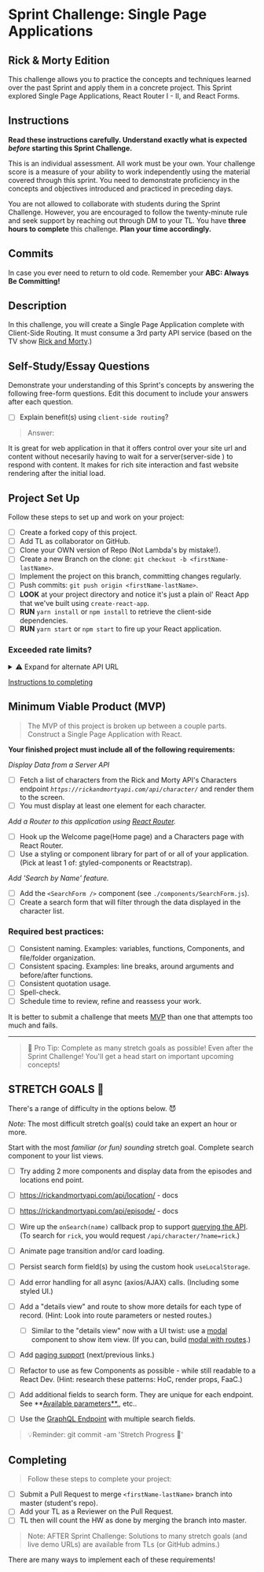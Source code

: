 # Sprint Challenge: Single Page Applications

## Rick & Morty Edition

This challenge allows you to practice the concepts and techniques learned over the past Sprint and apply them in a concrete project. This Sprint explored Single Page Applications, React Router I - II, and React Forms.

## Instructions

**Read these instructions carefully. Understand exactly what is expected *before* starting this Sprint Challenge.**

This is an individual assessment. All work must be your own. Your challenge score is a measure of your ability to work independently using the material covered through this sprint. You need to demonstrate proficiency in the concepts and objectives introduced and practiced in preceding days.

You are not allowed to collaborate with students during the Sprint Challenge. However, you are encouraged to follow the twenty-minute rule and seek support by reaching out through DM to your TL.
You have **three hours to complete** this challenge. **Plan your time accordingly.**

## Commits

In case you ever need to return to old code. Remember your **ABC: Always Be Committing!**

## Description

In this challenge, you will create a Single Page Application complete with Client-Side Routing. It must consume a 3rd party API service (based on the TV show [Rick and Morty](https://rickandmortyapi.com/documentation).)

## Self-Study/Essay Questions

Demonstrate your understanding of this Sprint's concepts by answering the following free-form questions. Edit this document to include your answers after each question.

- [ ]  Explain benefit(s) using `client-side routing`?

> Answer:


It is great for web application in that it offers control over your site url and content without necesarily having to wait for a server(server-side ) to respond with content.
It makes for rich site interaction and fast website rendering after the initial load.

## Project Set Up

Follow these steps to set up and work on your project:

- [ ]  Create a forked copy of this project.
- [ ]  Add TL as collaborator on GitHub.
- [ ]  Clone your OWN version of Repo (Not Lambda's by mistake!).
- [ ]  Create a new Branch on the clone: `git checkout -b <firstName-lastName>`.
- [ ]  Implement the project on this branch, committing changes regularly.
- [ ]  Push commits: `git push origin <firstName-lastName>`.
- [ ]  **LOOK** at your project directory and notice it's just a plain ol' React App that we've built using `create-react-app`.
- [ ]  **RUN** `yarn install` or `npm install` to retrieve the client-side dependencies.
- [ ]  **RUN** `yarn start` or `npm start` to fire up your React application.

### Exceeded rate limits?

<details>
<summary>⚠️ Expand for alternate API URL</summary>

If the [main API service](https://rickandmortyapi.com/documentation) goes down, or you exceed rate limits, try the following URL:

**[Backup URL:](https://rick-api.herokuapp.com/api/)** `https://rick-api.herokuapp.com/api/`

You can still be locked out - watch your [chrome devtools' network panel](https://developers.google.com/web/tools/chrome-devtools/network/reference) to make sure you aren't making too many requests.
</details>

[Instructions to completing](https://www.notion.so/cglecturenotes/Get-Started-c15a2c7b6683423ab4e8459d41c57c6d?p=fad6413fe76141efaa5af8dbabf1aee7&showMoveTo=true#completing)

## Minimum Viable Product (MVP)

> The MVP of this project is broken up between a couple parts.
Construct a Single Page Application with React.

**Your finished project must include all of the following requirements:**

_Display Data from a Server API_
- [ ]  Fetch a list of characters from the Rick and Morty API's Characters endpoint *`https://rickandmortyapi.com/api/character/`* and render them to the screen.
- [ ]  You must display at least one element for each character.

_Add a Router to this application using [React Router](https://reacttraining.com/react-router/web/guides/quick-start)._

- [ ]  Hook up the Welcome page(Home page) and a Characters page with React Router.
- [ ]  Use a styling or component library for part of or all of your application. (Pick at least 1 of: [s](https://react-bootstrap.github.io/)tyled-components or Reactstrap).

_Add 'Search by Name' feature._

- [ ]  Add the `<SearchForm />` component (see `./components/SearchForm.js`).
- [ ]  Create a search form that will filter through the data displayed in the character list.

### **Required best practices:**

- [ ]  Consistent naming. Examples: variables, functions, Components, and file/folder organization.
- [ ]  Consistent spacing. Examples: line breaks, around arguments and before/after functions.
- [ ]  Consistent quotation usage.
- [ ]  Spell-check.
- [ ]  Schedule time to review, refine and reassess your work.

It is better to submit a challenge that meets [MVP](https://en.wikipedia.org/wiki/Minimum_viable_product) than one that attempts too much and fails.

---

> 🚀 Pro Tip: Complete as many stretch goals as possible! Even after the Sprint Challenge! You'll get a head start on important upcoming concepts!

## STRETCH GOALS 💪

There's a range of difficulty in the options below. 😈

*Note:* The most difficult stretch goal(s) could take an expert an hour or more.

Start with the most *familiar (or fun) sounding* stretch goal.
Complete search component to your list views.
- [ ] Try adding 2 more components and display data from the episodes and locations end point.
- [ ] https://rickandmortyapi.com/api/location/ - docs
- [ ] https://rickandmortyapi.com/api/episode/ - docs

- [ ]  Wire up the `onSearch(name)` callback prop to support [querying the API](https://rickandmortyapi.com/documentation/#filter-characters). (To search for `rick`, you would request `/api/character/?name=rick`.)
- [ ]  Animate page transition and/or card loading.
- [ ]  Persist search form field(s) by using the custom hook `useLocalStorage`.
- [ ]  Add error handling for all async (axios/AJAX) calls. (Including some styled UI.)
- [ ]  Add a "details view" and route to show more details for each type of record. (Hint: Look into route parameters or nested routes.)
    - [ ]  Similar to the "details view" now with a UI twist: use a [modal](https://react.semantic-ui.com/modules/modal/#variations-size) component to show item view. (If you can, build [modal with routes](https://codesandbox.io/s/react-router-modal-gallery-classes-example-z98l5).)
- [ ]  Add [paging support](https://react.semantic-ui.com/addons/pagination/#types-pagination) (next/previous links.)
- [ ]  Refactor to use as few Components as possible - while still readable to a React Dev. (Hint: research these patterns: HoC, render props, FaaC.)
- [ ]  Add additional fields to search form. They are unique for each endpoint. See **[Available parameters**.](https://rickandmortyapi.com/documentation/#filter-characters), etc..
- [ ]  Use the [GraphQL Endpoint](https://rickandmortyapi.com/documentation/#graphql) with multiple search fields.

> 💡Reminder: git commit -am 'Stretch Progress 💪'

## Completing

> Follow these steps to complete your project:

- [ ]  Submit a Pull Request to merge `<firstName-lastName>` branch into master (student's repo).
- [ ]  Add your TL as a Reviewer on the Pull Request.
- [ ]  TL then will count the HW as done by merging the branch into master.

<!-- TLs: NOTE: use resources to coach, or share over zoom - avoid sharing entire solution folder. Share preview links if available. -->

> Note: AFTER Sprint Challenge: Solutions to many stretch goals (and live demo URLs) are available from TLs (or GitHub admins.)

There are many ways to implement each of these requirements!
